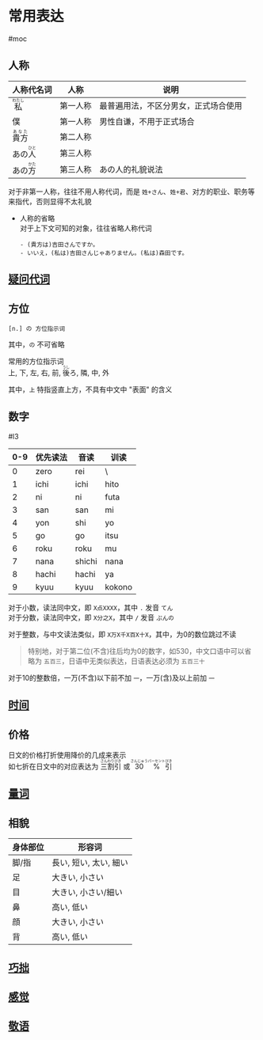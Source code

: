 # 常用表达  

 #moc

## 人称  

| 人称代名词                       | 人称   | 说明                 |
| --------------------------- | ---- | ------------------ |
| <ruby>私<rt>わたし</rt></ruby>  | 第一人称 | 最普遍用法，不区分男女，正式场合使用 |
| 僕                           | 第一人称 | 男性自谦，不用于正式场合       |
| <ruby>貴方<rt>あなた</rt></ruby> | 第二人称 |                    |
| あの<ruby>人<rt>ひと</rt></ruby> | 第三人称 |                    |
| あの<ruby>方<rt>かた</rt></ruby> | 第三人称 | あの人的礼貌说法           |

对于非第一人称，往往不用人称代词，而是 `姓+さん`、`姓+君`、对方的职业、职务等来指代，否则显得不太礼貌  

- 人称的省略  
    对于上下文可知的对象，往往省略人称代词  

    ```nihongo
    - (貴方は)吉田さんですか。
    - いいえ，(私は)吉田さんじゃありません。(私は)森田です。
    ```



## [疑问代词](疑问代词.md)

## 方位  

```nihongo
[n.] の 方位指示词
```

其中，`の` 不可省略  

常用的方位指示词  
上, 下, 左, 右, 前, <ruby>後<rt>うし</rt></ruby>ろ, 隣, 中, 外  

其中，`上` 特指竖直上方，不具有中文中 "表面" 的含义  

## 数字  

 #l3

|0-9|优先读法|音读|训读|
|-|-|-|-|
|0|zero|rei| \\ |
|1|ichi|ichi|hito|
|2|ni|ni|futa|
|3|san|san|mi|
|4|yon|shi|yo|
|5|go|go|itsu|
|6|roku|roku|mu|
|7|nana|shichi|nana|
|8|hachi|hachi|ya|
|9|kyuu|kyuu| kokono|  

对于小数，读法同中文，即 `X点XXXX`，其中 `.` 发音 `てん`  
对于分数，读法同中文，即 `X分之X`，其中 `/` 发音 `ぷんの`  

对于整数，与中文读法类似，即 `X万X千X百X十X`，其中，为0的数位跳过不读  
> 特别地，对于第二位(不含)往后均为0的数字，如530，中文口语中可以省略为 `五百三`，日语中无类似表达，日语表达必须为 `五百三十`  

对于10的整数倍，一万(不含)以下前不加 `一`，一万(含)及以上前加 `一`  

## [时间](时间.md)

## 价格  

日文的价格打折使用降价的几成来表示  
如七折在日文中的对应表达为 <ruby>三<rt>さん</rt>割<rt>わり</rt>引<rt>びき</rt></ruby> 或 <ruby>30<rt>さんじゅう</rt>%<rt>パーセント</rt>引<rt>びき</rt></ruby>  

## [量词](量词.md)

## 相貌  

|身体部位|形容词|
|-|-|
|脚/指|長い, 短い, 太い, 細い|
|足|大きい, 小さい|
|目|大きい, 小さい/細い|
|鼻|高い, 低い|
|顔|大きい, 小さい|
|背|高い, 低い|

## [巧拙](巧拙.md)

## [感觉](感觉.md)

## [敬语](敬语.md)